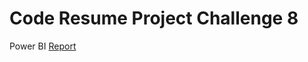# Code Resume Project Challenge 8
Power BI [Report]("https://app.powerbi.com/view?r=eyJrIjoiNjhjMDg2ZWQtZjJlNi00MWVkLTkzMjUtYzQ2ODkzZTYxOTM5IiwidCI6ImRmODY3OWNkLWE4MGUtNDVkOC05OWFjLWM4M2VkN2ZmOTVhMCJ9&pageName=ReportSection")
